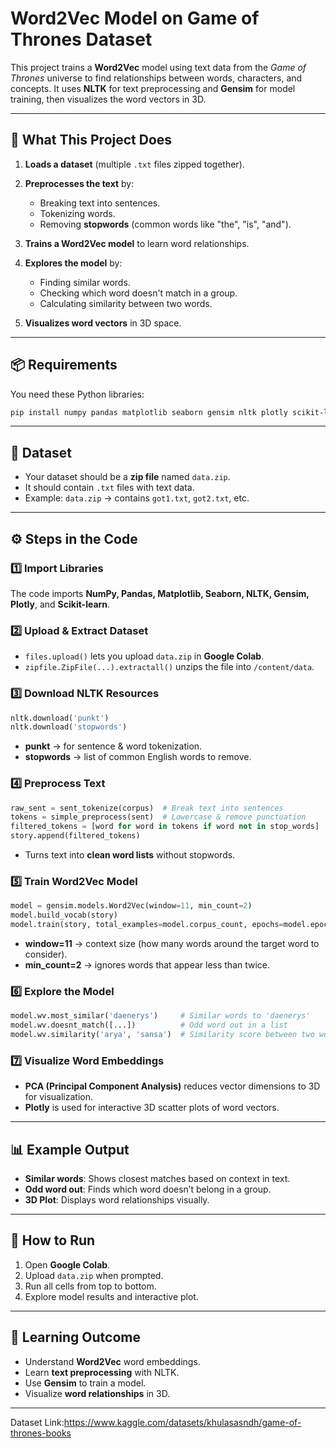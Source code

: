 # Word2Vec Model on Game of Thrones Dataset

This project trains a **Word2Vec** model using text data from the *Game of Thrones* universe to find relationships between words, characters, and concepts. It uses **NLTK** for text preprocessing and **Gensim** for model training, then visualizes the word vectors in 3D.

---

## 📌 What This Project Does

1. **Loads a dataset** (multiple `.txt` files zipped together).
2. **Preprocesses the text** by:

   * Breaking text into sentences.
   * Tokenizing words.
   * Removing **stopwords** (common words like "the", "is", "and").
3. **Trains a Word2Vec model** to learn word relationships.
4. **Explores the model** by:

   * Finding similar words.
   * Checking which word doesn't match in a group.
   * Calculating similarity between two words.
5. **Visualizes word vectors** in 3D space.

---

## 📦 Requirements

You need these Python libraries:

```bash
pip install numpy pandas matplotlib seaborn gensim nltk plotly scikit-learn
```

---

## 📂 Dataset

* Your dataset should be a **zip file** named `data.zip`.
* It should contain `.txt` files with text data.
* Example: `data.zip` → contains `got1.txt`, `got2.txt`, etc.

---

## ⚙️ Steps in the Code

### 1️⃣ Import Libraries

The code imports **NumPy, Pandas, Matplotlib, Seaborn, NLTK, Gensim, Plotly**, and **Scikit-learn**.

### 2️⃣ Upload & Extract Dataset

* `files.upload()` lets you upload `data.zip` in **Google Colab**.
* `zipfile.ZipFile(...).extractall()` unzips the file into `/content/data`.

### 3️⃣ Download NLTK Resources

```python
nltk.download('punkt')
nltk.download('stopwords')
```

* **punkt** → for sentence & word tokenization.
* **stopwords** → list of common English words to remove.

### 4️⃣ Preprocess Text

```python
raw_sent = sent_tokenize(corpus)  # Break text into sentences
tokens = simple_preprocess(sent)  # Lowercase & remove punctuation
filtered_tokens = [word for word in tokens if word not in stop_words]
story.append(filtered_tokens)
```

* Turns text into **clean word lists** without stopwords.

### 5️⃣ Train Word2Vec Model

```python
model = gensim.models.Word2Vec(window=11, min_count=2)
model.build_vocab(story)
model.train(story, total_examples=model.corpus_count, epochs=model.epochs)
```

* **window=11** → context size (how many words around the target word to consider).
* **min\_count=2** → ignores words that appear less than twice.

### 6️⃣ Explore the Model

```python
model.wv.most_similar('daenerys')     # Similar words to 'daenerys'
model.wv.doesnt_match([...])          # Odd word out in a list
model.wv.similarity('arya', 'sansa')  # Similarity score between two words
```

### 7️⃣ Visualize Word Embeddings

* **PCA (Principal Component Analysis)** reduces vector dimensions to 3D for visualization.
* **Plotly** is used for interactive 3D scatter plots of word vectors.

---

## 📊 Example Output

* **Similar words**: Shows closest matches based on context in text.
* **Odd word out**: Finds which word doesn’t belong in a group.
* **3D Plot**: Displays word relationships visually.

---

## 🚀 How to Run

1. Open **Google Colab**.
2. Upload `data.zip` when prompted.
3. Run all cells from top to bottom.
4. Explore model results and interactive plot.

---

## 📖 Learning Outcome

* Understand **Word2Vec** word embeddings.
* Learn **text preprocessing** with NLTK.
* Use **Gensim** to train a model.
* Visualize **word relationships** in 3D.

-----
Dataset Link:https://www.kaggle.com/datasets/khulasasndh/game-of-thrones-books
